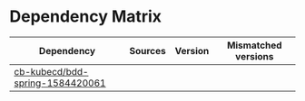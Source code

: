 # Dependency Matrix

Dependency | Sources | Version | Mismatched versions
---------- | ------- | ------- | -------------------
[cb-kubecd/bdd-spring-1584420061](https://github.com/cb-kubecd/bdd-spring-1584420061.git) |  | []() | 
